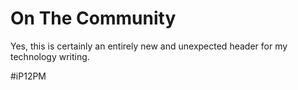 # On The Community
Yes, this is certainly an entirely new and unexpected header for my technology writing. 

#iP12PM